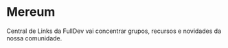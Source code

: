 # Mereum
Central de Links da FullDev vai concentrar grupos, recursos e novidades da nossa comunidade. 
